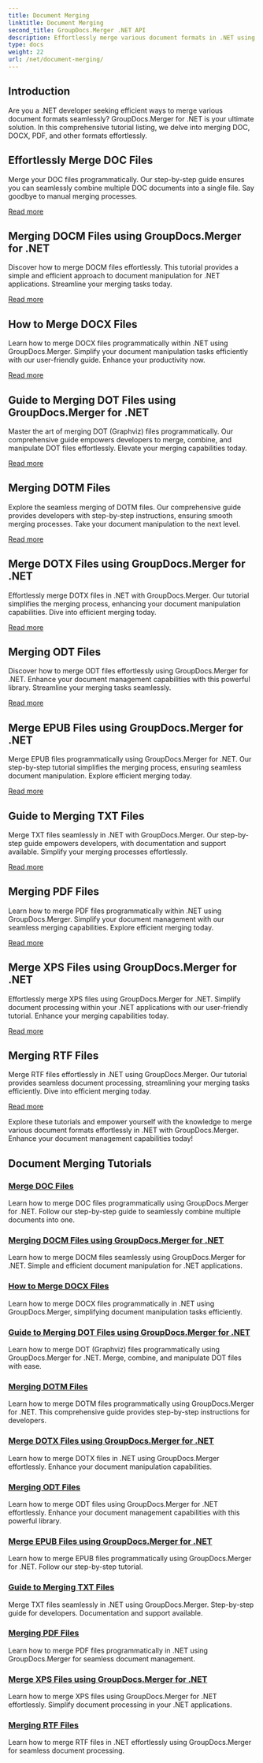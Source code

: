 ```yaml
---
title: Document Merging
linktitle: Document Merging
second_title: GroupDocs.Merger .NET API
description: Effortlessly merge various document formats in .NET using GroupDocs.Merger. Seamlessly combine DOC, DOCX, PDF, and more. Enhance your document management today!
type: docs
weight: 22
url: /net/document-merging/
---
```

## Introduction

Are you a .NET developer seeking efficient ways to merge various document formats seamlessly? GroupDocs.Merger for .NET is your ultimate solution. In this comprehensive tutorial listing, we delve into merging DOC, DOCX, PDF, and other formats effortlessly.

## Effortlessly Merge DOC Files

Merge your DOC files programmatically. Our step-by-step guide ensures you can seamlessly combine multiple DOC documents into a single file. Say goodbye to manual merging processes.

[Read more](./merge-doc-files/)

## Merging DOCM Files using GroupDocs.Merger for .NET

Discover how to merge DOCM files effortlessly. This tutorial provides a simple and efficient approach to document manipulation for .NET applications. Streamline your merging tasks today.

[Read more](./merging-docm-files/)

## How to Merge DOCX Files

Learn how to merge DOCX files programmatically within .NET using GroupDocs.Merger. Simplify your document manipulation tasks efficiently with our user-friendly guide. Enhance your productivity now.

[Read more](./how-to-merge-docx-files/)

## Guide to Merging DOT Files using GroupDocs.Merger for .NET

Master the art of merging DOT (Graphviz) files programmatically. Our comprehensive guide empowers developers to merge, combine, and manipulate DOT files effortlessly. Elevate your merging capabilities today.

[Read more](./guide-merging-dot-files/)

## Merging DOTM Files

Explore the seamless merging of DOTM files. Our comprehensive guide provides developers with step-by-step instructions, ensuring smooth merging processes. Take your document manipulation to the next level.

[Read more](./merging-dotm-files/)

## Merge DOTX Files using GroupDocs.Merger for .NET

Effortlessly merge DOTX files in .NET with GroupDocs.Merger. Our tutorial simplifies the merging process, enhancing your document manipulation capabilities. Dive into efficient merging today.

[Read more](./merge-dotx-files/)

## Merging ODT Files

Discover how to merge ODT files effortlessly using GroupDocs.Merger for .NET. Enhance your document management capabilities with this powerful library. Streamline your merging tasks seamlessly.

[Read more](./merging-odt-files/)

## Merge EPUB Files using GroupDocs.Merger for .NET

Merge EPUB files programmatically using GroupDocs.Merger for .NET. Our step-by-step tutorial simplifies the merging process, ensuring seamless document manipulation. Explore efficient merging today.

[Read more](./merge-epub-files/)

## Guide to Merging TXT Files

Merge TXT files seamlessly in .NET with GroupDocs.Merger. Our step-by-step guide empowers developers, with documentation and support available. Simplify your merging processes effortlessly.

[Read more](./guide-merging-txt-files/)

## Merging PDF Files

Learn how to merge PDF files programmatically within .NET using GroupDocs.Merger. Simplify your document management with our seamless merging capabilities. Explore efficient merging today.

[Read more](./merging-pdf-files/)

## Merge XPS Files using GroupDocs.Merger for .NET

Effortlessly merge XPS files using GroupDocs.Merger for .NET. Simplify document processing within your .NET applications with our user-friendly tutorial. Enhance your merging capabilities today.

[Read more](./merge-xps-files/)

## Merging RTF Files

Merge RTF files effortlessly in .NET using GroupDocs.Merger. Our tutorial provides seamless document processing, streamlining your merging tasks efficiently. Dive into efficient merging today.

[Read more](./merging-rtf-files/)

Explore these tutorials and empower yourself with the knowledge to merge various document formats effortlessly in .NET with GroupDocs.Merger. Enhance your document management capabilities today!
## Document Merging Tutorials
### [Merge DOC Files](./merge-doc-files/)
Learn how to merge DOC files programmatically using GroupDocs.Merger for .NET. Follow our step-by-step guide to seamlessly combine multiple documents into one.
### [Merging DOCM Files using GroupDocs.Merger for .NET](./merging-docm-files/)
Learn how to merge DOCM files seamlessly using GroupDocs.Merger for .NET. Simple and efficient document manipulation for .NET applications.
### [How to Merge DOCX Files](./how-to-merge-docx-files/)
Learn how to merge DOCX files programmatically in .NET using GroupDocs.Merger, simplifying document manipulation tasks efficiently.
### [Guide to Merging DOT Files using GroupDocs.Merger for .NET](./guide-merging-dot-files/)
Learn how to merge DOT (Graphviz) files programmatically using GroupDocs.Merger for .NET. Merge, combine, and manipulate DOT files with ease.
### [Merging DOTM Files](./merging-dotm-files/)
Learn how to merge DOTM files programmatically using GroupDocs.Merger for .NET. This comprehensive guide provides step-by-step instructions for developers.
### [Merge DOTX Files using GroupDocs.Merger for .NET](./merge-dotx-files/)
Learn how to merge DOTX files in .NET using GroupDocs.Merger effortlessly. Enhance your document manipulation capabilities.
### [Merging ODT Files](./merging-odt-files/)
Learn how to merge ODT files using GroupDocs.Merger for .NET effortlessly. Enhance your document management capabilities with this powerful library.
### [Merge EPUB Files using GroupDocs.Merger for .NET](./merge-epub-files/)
Learn how to merge EPUB files programmatically using GroupDocs.Merger for .NET. Follow our step-by-step tutorial.
### [Guide to Merging TXT Files](./guide-merging-txt-files/)
Merge TXT files seamlessly in .NET using GroupDocs.Merger. Step-by-step guide for developers. Documentation and support available.
### [Merging PDF Files](./merging-pdf-files/)
Learn how to merge PDF files programmatically in .NET using GroupDocs.Merger for seamless document management.
### [Merge XPS Files using GroupDocs.Merger for .NET](./merge-xps-files/)
Learn how to merge XPS files using GroupDocs.Merger for .NET effortlessly. Simplify document processing in your .NET applications.
### [Merging RTF Files](./merging-rtf-files/)
Learn how to merge RTF files in .NET effortlessly using GroupDocs.Merger for seamless document processing.
